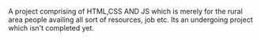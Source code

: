 A project comprising of HTML,CSS AND JS which is merely for the rural area people availing all sort of resources, job etc. Its an undergoing project which isn't completed yet.
